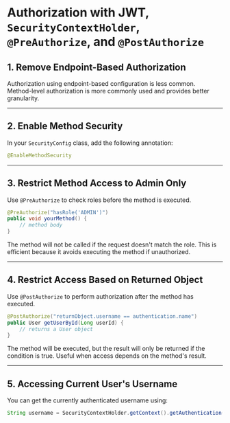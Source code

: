 # Authorization with JWT, `SecurityContextHolder`, `@PreAuthorize`, and `@PostAuthorize`

## 1. Remove Endpoint-Based Authorization

Authorization using endpoint-based configuration is less common.  
Method-level authorization is more commonly used and provides better granularity.

---

## 2. Enable Method Security

In your `SecurityConfig` class, add the following annotation:

```java
@EnableMethodSecurity
```

---

## 3. Restrict Method Access to Admin Only

Use `@PreAuthorize` to check roles before the method is executed.

```java
@PreAuthorize("hasRole('ADMIN')")
public void yourMethod() {
    // method body
}
```
The method will not be called if the request doesn't match the role.
This is efficient because it avoids executing the method if unauthorized.

---

## 4. Restrict Access Based on Returned Object
Use `@PostAuthorize` to perform authorization after the method has executed.

```java
@PostAuthorize("returnObject.username == authentication.name")
public User getUserById(Long userId) {
    // returns a User object
}
```
The method will be executed, but the result will only be returned if the condition is true.
Useful when access depends on the method's result.

---

## 5. Accessing Current User's Username
You can get the currently authenticated username using:

```java
String username = SecurityContextHolder.getContext().getAuthentication().getName();
```